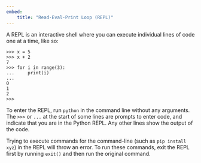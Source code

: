 ```yaml
---
embed:
    title: "Read-Eval-Print Loop (REPL)"
---
```

A REPL is an interactive shell where you can execute individual lines of code one at a time, like so:
```python-repl
>>> x = 5
>>> x + 2
7
>>> for i in range(3):
...     print(i)
...
0
1
2
>>>
```
To enter the REPL, run `python` in the command line without any arguments. The `>>>` or `...` at the start of some lines are prompts to enter code, and indicate that you are in the Python REPL. Any other lines show the output of the code.

Trying to execute commands for the command-line (such as `pip install xyz`) in the REPL will throw an error. To run these commands, exit the REPL first by running `exit()` and then run the original command.
